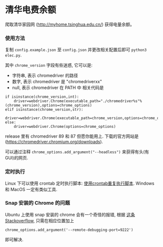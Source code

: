 # 清华电费余额

爬取清华家园网 (http://myhome.tsinghua.edu.cn/) 获得电量余额。

### 使用方法

复制 `config.example.json` 至 `config.json` 并更改相关配置后即可 `python3 elec.py`.

其中 `chrome_version` 字段有些迷惑, 它可以是:
* 字符串, 表示 chromedriver 的路径
* 数字, 表示 chromedriver 是 "chromedriverxx"
* null, 表示 chromedriver 在 PATH 中
相关代码是
```
if isinstance(chrome_version,int):
    driver=webdriver.Chrome(executable_path="./chromedriver%s"%(chrome_version),options=chrome_options)
elif isinstance(chrome_version,str):
    driver=webdriver.Chrome(executable_path=chrome_version,options=chrome_options)
else:
    driver=webdriver.Chrome(options=chrome_options)
```

release 里有 chromedriver 89 和 87 但愿你能用上. 下载的官方网站是 (https://chromedriver.chromium.org/downloads).

可以通过注释 `chrome_options.add_argument("--headless")` 来获得有头(有GUI)的网页.

### 定时执行

Linux 下可以使用 crontab 定时执行脚本: [使用crontab重复执行脚本](https://github.com/WhymustIhaveaname/TsinghuaTunet#%E4%BD%BF%E7%94%A8crontab%E9%87%8D%E5%A4%8D%E6%89%A7%E8%A1%8C%E8%84%9A%E6%9C%AC).
Windows 和 MacOS 一定有类似工具.

### Snap 安装的 Chrome 的问题

Ubuntu 上使用 snap 安装的 chrome 会有一个奇怪的报错, 根据 [这条Stackoverflow](https://stackoverflow.com/questions/64992087/webdriverexception-unknown-error-devtoolsactiveport-file-doesnt-exist-while-t), 只需在相应位置加上
```
chrome_options.add_argument('--remote-debugging-port=9222')
```
即可解决.
